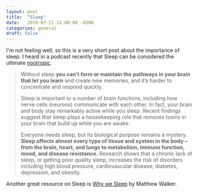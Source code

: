 ```yaml
---
layout: post
title:  "Sleep"
date:   2019-07-21 12:00:00 -0500
categories: general
draft: false
---
```


I'm not feeling well, so this is a very short post about the importance of sleep. I heard in a podcast recently that Sleep can be considered the ultimate [nootropic](https://en.wikipedia.org/wiki/Nootropic).

> Without sleep **you can’t form or maintain the pathways in your brain that let you learn** and create new memories, and it’s harder to concentrate and respond quickly.
> 
> Sleep is important to a number of brain functions, including how nerve cells (neurons) communicate with each other.  In fact, your brain and body stay remarkably active while you sleep.  Recent findings suggest that sleep plays a housekeeping role that removes toxins in your brain that build up while you are awake. 
> 
> Everyone needs sleep, but its biological purpose remains a mystery. **Sleep affects almost every type of tissue and system in the body – from the brain, heart, and lungs to metabolism, immune function, mood, and disease resistance.**  Research shows that a chronic lack of sleep, or getting poor quality sleep, increases the risk of disorders including high blood pressure, cardiovascular disease, diabetes, depression, and obesity.

Another great resource on Sleep is [Why we Sleep](https://www.amazon.com/Why-We-Sleep-Unlocking-Dreams/dp/1501144316) by Matthew Walker.
